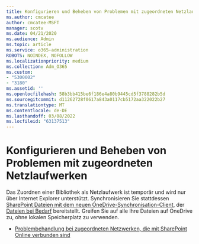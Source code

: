 ```yaml
---
title: Konfigurieren und Beheben von Problemen mit zugeordneten Netzlaufwerken
ms.author: cmcatee
author: cmcatee-MSFT
manager: scotv
ms.date: 04/21/2020
ms.audience: Admin
ms.topic: article
ms.service: o365-administration
ROBOTS: NOINDEX, NOFOLLOW
ms.localizationpriority: medium
ms.collection: Adm_O365
ms.custom:
- "5300002"
- "3180"
ms.assetid: ''
ms.openlocfilehash: 58b3bb415be6f186e4a80b9445cd5f3788282b5d
ms.sourcegitcommit: d11262728f0617a843a0117cb5172aa322022b27
ms.translationtype: MT
ms.contentlocale: de-DE
ms.lasthandoff: 03/08/2022
ms.locfileid: "63137513"
---
```

# <a name="how-to-configure-and-troubleshoot-mapped-network-drives"></a>Konfigurieren und Beheben von Problemen mit zugeordneten Netzlaufwerken

Das Zuordnen einer Bibliothek als Netzlaufwerk ist temporär und wird nur über Internet Explorer unterstützt. Synchronisieren Sie stattdessen [SharePoint Dateien mit dem neuen OneDrive-Synchronisation-Client](https://support.office.com/article/6de9ede8-5b6e-4503-80b2-6190f3354a88), der [Dateien bei Bedarf](https://support.office.com/article/0e6860d3-d9f3-4971-b321-7092438fb38e) bereitstellt. Greifen Sie auf alle Ihre Dateien auf OneDrive zu, ohne lokalen Speicherplatz zu verwenden.

* [Problembehandlung bei zugeordneten Netzwerken, die mit SharePoint Online verbunden sind](https://docs.microsoft.com/sharepoint/support/administration/troubleshoot-mapped-network-drives)